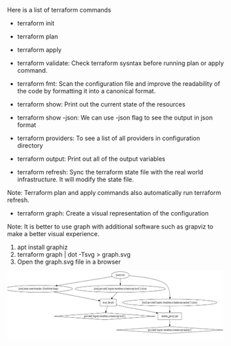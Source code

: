 Here is a list of terraform commands

* terraform init

* terraform plan

* terraform apply

* terraform validate: Check terraform sysntax before running plan or apply command.

* terraform fmt: Scan the configuration file and improve the readability of the code by formatting it into a canonical format.

* terraform show: Print out the current state of the resources

* terraform show -json: We can use -json flag to see the output in json format

* terraform providers: To see a list of all providers in configuration directory

* terraform output: Print out all of the output variables

* terraform refresh: Sync the terraform state file with the real world infrastructure. It will  modify the state file.

Note: Terraform plan and apply commands also automatically run terraform refresh.

* terraform graph: Create a visual representation of the configuration

Note: It is better to use graph with additional software such as grapviz to make a better visual experience.

1. apt install graphiz
2. terraform graph | dot -Tsvg > graph.svg
3. Open the graph.svg file in a browser

![svg](svg.png)


```